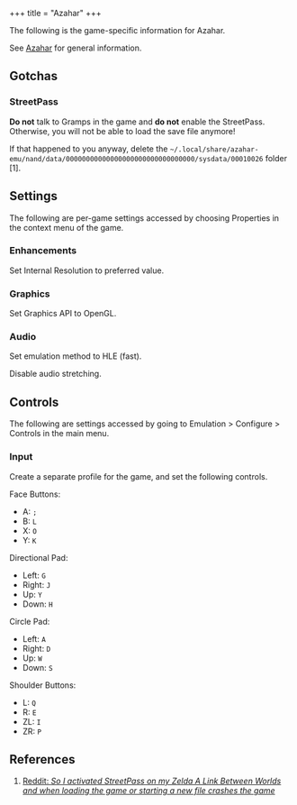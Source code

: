 +++
title = "Azahar"
+++

The following is the game-specific information for Azahar.

See [Azahar](@/notes/Azahar.md) for general information.

## Gotchas

### StreetPass

**Do not** talk to Gramps in the game and **do not** enable the StreetPass. Otherwise, you will not be able to load the save file anymore!

If that happened to you anyway, delete the `~/.local/share/azahar-emu/nand/data/00000000000000000000000000000000/sysdata/00010026` folder [1].

## Settings

The following are per-game settings accessed by choosing Properties in the context menu of the game.

### Enhancements

Set Internal Resolution to preferred value.

### Graphics

Set Graphics API to OpenGL.

### Audio

Set emulation method to HLE (fast).

Disable audio stretching.

## Controls

The following are settings accessed by going to Emulation > Configure > Controls in the main menu.

### Input

Create a separate profile for the game, and set the following controls.

Face Buttons:

- A: `;`
- B: `L`
- X: `O`
- Y: `K`

Directional Pad:

- Left: `G`
- Right: `J`
- Up: `Y`
- Down: `H`

Circle Pad:

- Left: `A`
- Right: `D`
- Up: `W`
- Down: `S`

Shoulder Buttons:

- L: `Q`
- R: `E`
- ZL: `I`
- ZR: `P`

## References

  1. [Reddit: *So I activated StreetPass on my Zelda A Link Between Worlds and when loading the game or starting a new file crashes the game*](https://www.reddit.com/r/Citra/comments/1elr2zn/comment/lgwn2sl)
